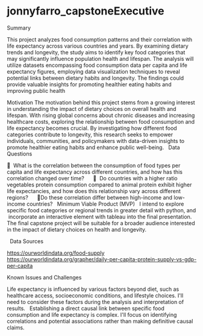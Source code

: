 # jonnyfarro_capstoneExecutive 

Summary

This project analyzes food consumption patterns and their correlation with life expectancy across various countries and years. By examining dietary trends and longevity, the study aims to identify key food categories that may significantly influence population health and lifespan. The analysis will utilize datasets encompassing food consumption data per capita and life expectancy figures, employing data visualization techniques to reveal potential links between dietary habits and longevity. The findings could provide valuable insights for promoting healthier eating habits and improving public health 


Motivation
The motivation behind this project stems from a growing interest in understanding the impact of dietary choices on overall health and lifespan. With rising global concerns about chronic diseases and increasing healthcare costs, exploring the relationship between food consumption and life expectancy becomes crucial. By investigating how different food categories contribute to longevity, this research seeks to empower individuals, communities, and policymakers with data-driven insights to promote healthier eating habits and enhance public well-being.
 
Data Questions

  What is the correlation between the consumption of food types per capita and life expectancy across different countries, and how has this correlation changed over time?   
 
  Do countries with a higher ratio vegetables protein consumption compared to animal protein exhibit higher life expectancies, and how does this relationship vary across different regions?   
 
Do these correlation differ between high-income and low-income countries?
 
Minimum Viable Product (MVP)
 
I intend to explore specific food categories or regional trends in greater detail with python, and  incorporate an interactive element with tableau into the final presentation. The final capstone project will be suitable for a broader audience interested in the impact of dietary choices on health and longevity.

 
Data Sources

https://ourworldindata.org/food-supply
https://ourworldindata.org/grapher/daily-per-capita-protein-supply-vs-gdp-per-capita
 

Known Issues and Challenges


Life expectancy is influenced by various factors beyond diet, such as healthcare access, socioeconomic conditions, and lifestyle choices. I'll need to consider these factors during the analysis and interpretation of results.
 
Establishing a direct causal link between specific food consumption and life expectancy is complex. I'll focus on identifying correlations and potential associations rather than making definitive causal claims. 